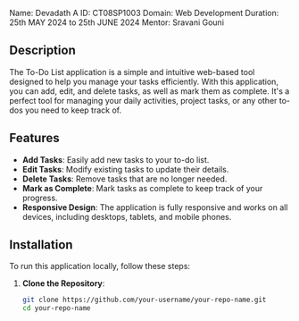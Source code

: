 Name: Devadath A ID: CT08SP1003 Domain: Web Development Duration: 25th MAY 2024 to 25th JUNE 2024 Mentor: Sravani Gouni

## Description
The To-Do List application is a simple and intuitive web-based tool designed to help you manage your tasks efficiently. With this application, you can add, edit, and delete tasks, as well as mark them as complete. It's a perfect tool for managing your daily activities, project tasks, or any other to-dos you need to keep track of.

## Features
- **Add Tasks**: Easily add new tasks to your to-do list.
- **Edit Tasks**: Modify existing tasks to update their details.
- **Delete Tasks**: Remove tasks that are no longer needed.
- **Mark as Complete**: Mark tasks as complete to keep track of your progress.
- **Responsive Design**: The application is fully responsive and works on all devices, including desktops, tablets, and mobile phones.

## Installation
To run this application locally, follow these steps:

1. **Clone the Repository**:
   ```sh
   git clone https://github.com/your-username/your-repo-name.git
   cd your-repo-name
